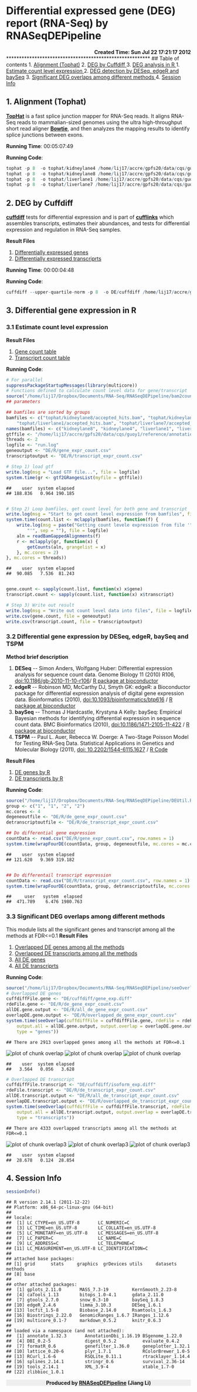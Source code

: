 Differential expressed gene (DEG) report (RNA-Seq) by RNASeqDEPipeline
========================================================
<div align='right' style='font-weight: bold;'>Created Time: Sun Jul 22 17:21:17 2012</div>
********************************************************
## Table of contents
1. <a href='#M1' target='_self'> Alignment (Tophat)</a>
2. <a href='#M2' target='_self'> DEG by Cuffdiff </a>
3. <a href='#M3' target='_self'> DEG analysis in R </a>
  1. <a href='#M31' target='_self'> Estimate count level expression </a>
  2. <a href='#M32' target='_self'> DEG detection by DESeq, edgeR and baySeq</a>
  3. <a href='#M33' target='_self'> Significant DEG overlaps among different methods </a>
4. <a href='#M4' target='_self'> Session Info </a>

## <a id='M1'></a> 1. Alignment (Tophat) 
**[TopHat](http://tophat.cbcb.umd.edu/)** is a fast splice junction mapper for RNA-Seq reads. It aligns RNA-Seq reads to mammalian-sized genomes using the ultra high-throughput short read aligner **[Bowtie](http://bowtie-bio.sourceforge.net/index.shtml)**, and then analyzes the mapping results to identify splice junctions between exons. 

**Running Time**: 00:05:07:49

**Running Code**:


```r
tophat -p 8  -o tophat/kidneylane4 /home/lij17/accre/gpfs20/data/cqs/guoy1/reference/hg19/bowtie_index/hg19 /2TB/projects/RNA-Seq/normalization/data/rna_normal/lane/kidney1.5pm_run2_lane4.txt
tophat -p 8  -o tophat/kidneylane8 /home/lij17/accre/gpfs20/data/cqs/guoy1/reference/hg19/bowtie_index/hg19 /2TB/projects/RNA-Seq/normalization/data/rna_normal/lane/kidney1.5pm_run2_lane8.txt
tophat -p 8  -o tophat/liverlane1 /home/lij17/accre/gpfs20/data/cqs/guoy1/reference/hg19/bowtie_index/hg19 /2TB/projects/RNA-Seq/normalization/data/rna_normal/lane/liver1.5pm_run2_lane1.txt
tophat -p 8  -o tophat/liverlane7 /home/lij17/accre/gpfs20/data/cqs/guoy1/reference/hg19/bowtie_index/hg19 /2TB/projects/RNA-Seq/normalization/data/rna_normal/lane/liver1.5pm_run2_lane7.txt
```





## <a id='M2'></a> 2. DEG by Cuffdiff 
**[cuffdiff](http://cufflinks.cbcb.umd.edu/manual.html#cuffdiff)** tests for differential expression and is part of **[cufflinks](http://cufflinks.cbcb.umd.edu/)** which assembles transcripts, estimates their abundances, and tests for differential expression and regulation in RNA-Seq samples. 

**Result Files**
  1. [Differentially expressed genes](DE/cuffdiff/gene_exp.diff)
  2. [Differentially expressed transcriprts](DE/cuffdiff/isoform_exp.diff)

**Running Time**: 00:00:04:48

**Running Code**:


```r
cuffdiff --upper-quartile-norm -p 8  -o DE/cuffdiff /home/lij17/accre/gpfs20/data/cqs/guoy1/reference/annotation/hg19/Homo_sapiens.GRCh37.63_protein_coding_chr1-22-X-Y-M.gtf tophat/kidneylane4/accepted_hits.bam,tophat/kidneylane8/accepted_hits.bam  tophat/liverlane1/accepted_hits.bam,tophat/liverlane7/accepted_hits.bam  
```




## <a id='M3'></a> 3. Differential gene expression in R 

### <a id='M31'></a> 3.1 Estimate count level expression 

**Result Files**
  1. [Gene count table](DE/R/gene_expr_count.csv)
  2. [Transcriprt count table](DE/R/transcript_expr_count.csv)

**Running Code**:


```r
# For parallel
suppressPackageStartupMessages(library(multicore))
# Functions defined to calculate count level data for gene/transcript
source("/home/lij17/Dropbox/Documents/RNA-Seq/RNASeqDEPipeline/bam2count.R")
## parameters

## bamfiles are sorted by groups
bamfiles <- c("tophat/kidneylane8/accepted_hits.bam", "tophat/kidneylane4/accepted_hits.bam", 
    "tophat/liverlane1/accepted_hits.bam", "tophat/liverlane7/accepted_hits.bam")
names(bamfiles) <- c("kidneylane8", "kidneylane4", "liverlane1", "liverlane7")
gtffile <- "/home/lij17/accre/gpfs20/data/cqs/guoy1/reference/annotation/hg19/Homo_sapiens.GRCh37.63_protein_coding_chr1-22-X-Y-M.gtf"
threads <- 2
logfile <- "run.log"
geneoutput <- "DE/R/gene_expr_count.csv"
transcriptoutput <- "DE/R/transcript_expr_count.csv"

# Step 1) load gtf
write.log(msg = "Load GTF file...", file = logfile)
system.time(gr <- gtf2GRangesList(myfile = gtffile))
```

```
##    user  system elapsed 
## 188.836   0.964 190.185 
```

```r

# Step 2) Loop bamfiles, get count level for both gene and transcript
write.log(msg = "Start to get count level expression from bamfiles", file = logfile)
system.time(count.list <- mclapply(bamfiles, function(f) {
    write.log(msg = paste("Getting count levele expression from file '", f, 
        "'", sep = ""), file = logfile)
    aln = readBamGappedAlignments(f)
    r <- mclapply(gr, function(x) {
        getCounts(aln, grangelist = x)
    }, mc.cores = 2)
}, mc.cores = threads))
```

```
##    user  system elapsed 
##  90.085   7.536  81.243 
```

```r

gene.count <- sapply(count.list, function(x) x$gene)
transcript.count <- sapply(count.list, function(x) x$transcript)

# Step 3) Write out result
write.log(msg = "Write out count level data into files", file = logfile)
write.csv(gene.count, file = geneoutput)
write.csv(transcript.count, file = transcriptoutput)
```




###  3.2 Differential gene expression by DESeq, edgeR, baySeq and TSPM <a id='M32'></a>

**Method brief description**
  1. **DESeq** --  Simon Anders, Wolfgang Huber: Differential expression analysis for sequence count data. Genome Biology 11 (2010) R106, [doi:10.1186/gb-2010-11-10-r106](http://dx.doi.org/10.1186/gb-2010-11-10-r106)/ [R package at bioconductor](http://bioconductor.org/packages/release/bioc/html/DESeq.html)
  2. **edgeR** -- Robinson MD, McCarthy DJ, Smyth GK: edgeR: a Bioconductor package for differential expression analysis of digital gene expression data. Bioinformatics (2010), [doi:10.1093/bioinformatics/btp616](http://dx.crossref.org/10.1093%2Fbioinformatics%2Fbtp616) /  [R package at bioconductor](http://bioconductor.org/packages/release/bioc/html/edgeR.html)
  3. **baySeq** -- Thomas J Hardcastle, Krystyna A Kelly: baySeq: Empirical Bayesian methods for identifying differential expression in sequence count data. BMC Bioinformatics (2010), [doi:10.1186/1471-2105-11-422](http://dx.doi.org/10.1186/1471-2105-11-422) / [R package at bioconductor](http://bioconductor.org/packages/release/bioc/html/baySeq.html)
  4. **TSPM** -- Paul L. Auer, Rebecca W. Doerge: A Two-Stage Poisson Model for Testing RNA-Seq Data. Statistical Applications in Genetics and Molecular Biology (2011), [doi: 10.2202/1544-6115.1627](http://dx.doi.org/10.2202/1544-6115.1627) / [R Code](http://www.stat.purdue.edu/~doerge/software/TSPM.R)

**Result Files**
  1. [DE genes by R](DE/R/de_gene_expr_count.csv)
  2. [DE transcriprts by R](DE/R/de_transcript_expr_count.csv)

**Running Code**:



```r
source("/home/lij17/Dropbox/Documents/RNA-Seq/RNASeqDEPipeline/DEUtil.R")
group <- c("1", "1", "2", "2")
mc.cores <- 4
degeneoutfile <- "DE/R/de_gene_expr_count.csv"
detranscriptoutfile <- "DE/R/de_transcript_expr_count.csv"

## Do differential gene expression
countData <- read.csv("DE/R/gene_expr_count.csv", row.names = 1)
system.time(wrapFourDE(countData, group, degeneoutfile, mc.cores = mc.cores))
```

```
##    user  system elapsed 
## 121.620   9.369 319.182 
```

```r

## Do differentail transcript expression
countData <- read.csv("DE/R/transcript_expr_count.csv", row.names = 1)
system.time(wrapFourDE(countData, group, detranscriptoutfile, mc.cores = mc.cores))
```

```
##     user   system  elapsed 
##  471.789    6.476 1980.763 
```





### 3.3 Significant DEG overlaps among different methods <a id='M33'></a>
This module lists all the significant genes and transcript among all the methods at FDR<=0.1
**Result Files**
  1. [Overlapped DE genes among all the methods](DE/R/overlapped_de_gene_expr_count.csv)
  2. [Overlapped DE transcriprts among all the methods](DE/R/overlapped_de_transcript_expr_count.csv)
  3. [All DE genes](DE/R/all_de_gene_expr_count.csv)
  4. [All DE transcriprts](DE/R/all_de_transcript_expr_count.csv)
  
**Running Code**:


```r
source("/home/lij17/Dropbox/Documents/RNA-Seq/RNASeqDEPipeline/seeOverlaps.R")
# Overlapped DE genes
cuffdiffFile.gene <- "DE/cuffdiff/gene_exp.diff"
rdeFile.gene <- "DE/R/de_gene_expr_count.csv"
allDE.gene.output <- "DE/R/all_de_gene_expr_count.csv"
overlapDE.gene.output <- "DE/R/overlapped_de_gene_expr_count.csv"
system.time(seeOverlap(cuffdiffFile = cuffdiffFile.gene, rdeFile = rdeFile.gene, 
    output.all = allDE.gene.output, output.overlap = overlapDE.gene.output, 
    type = "genes"))
```

```
## There are 2913 overlapped genes among all the methods at FDR<=0.1
```

![plot of chunk overlap](figure/overlap1.png) ![plot of chunk overlap](figure/overlap2.png) ![plot of chunk overlap](figure/overlap3.png) 

```
##    user  system elapsed 
##   3.564   0.056   3.628 
```





```r
# Overlapped DE transcript
cuffdiffFile.transcript <- "DE/cuffdiff/isoform_exp.diff"
rdeFile.transcript <- "DE/R/de_transcript_expr_count.csv"
allDE.transcript.output <- "DE/R/all_de_transcript_expr_count.csv"
overlapDE.transcript.output <- "DE/R/overlapped_de_transcript_expr_count.csv"
system.time(seeOverlap(cuffdiffFile = cuffdiffFile.transcript, rdeFile = rdeFile.transcript, 
    output.all = allDE.transcript.output, output.overlap = overlapDE.transcript.output, 
    type = "transcripts"))
```

```
## There are 4333 overlapped transcripts among all the methods at FDR<=0.1
```

![plot of chunk overlap3](figure/overlap31.png) ![plot of chunk overlap3](figure/overlap32.png) ![plot of chunk overlap3](figure/overlap33.png) 

```
##    user  system elapsed 
##  28.678   0.124  28.854 
```



## 4. Session Info <a id='M4'></a>


```r
sessionInfo()
```

```
## R version 2.14.1 (2011-12-22)
## Platform: x86_64-pc-linux-gnu (64-bit)
## 
## locale:
##  [1] LC_CTYPE=en_US.UTF-8       LC_NUMERIC=C              
##  [3] LC_TIME=en_US.UTF-8        LC_COLLATE=en_US.UTF-8    
##  [5] LC_MONETARY=en_US.UTF-8    LC_MESSAGES=en_US.UTF-8   
##  [7] LC_PAPER=C                 LC_NAME=C                 
##  [9] LC_ADDRESS=C               LC_TELEPHONE=C            
## [11] LC_MEASUREMENT=en_US.UTF-8 LC_IDENTIFICATION=C       
## 
## attached base packages:
## [1] grid      stats     graphics  grDevices utils     datasets  methods  
## [8] base     
## 
## other attached packages:
##  [1] gplots_2.11.0       MASS_7.3-19         KernSmooth_2.23-8  
##  [4] caTools_1.13        bitops_1.0-4.1      gdata_2.11.0       
##  [7] gtools_2.7.0        snow_0.3-10         baySeq_1.8.3       
## [10] edgeR_2.4.6         limma_3.10.3        DESeq_1.6.1        
## [13] locfit_1.5-8        Biobase_2.14.0      Rsamtools_1.6.3    
## [16] Biostrings_2.22.0   GenomicRanges_1.6.7 IRanges_1.12.6     
## [19] multicore_0.1-7     markdown_0.5.2      knitr_0.6.3        
## 
## loaded via a namespace (and not attached):
##  [1] annotate_1.32.3       AnnotationDbi_1.16.19 BSgenome_1.22.0      
##  [4] DBI_0.2-5             digest_0.5.2          evaluate_0.4.2       
##  [7] formatR_0.6           genefilter_1.36.0     geneplotter_1.32.1   
## [10] lattice_0.20-6        plyr_1.7.1            RColorBrewer_1.0-5   
## [13] RCurl_1.6-6           RSQLite_0.11.1        rtracklayer_1.14.4   
## [16] splines_2.14.1        stringr_0.6           survival_2.36-14     
## [19] tools_2.14.1          XML_3.9-4             xtable_1.7-0         
## [22] zlibbioc_1.0.1       
```





<div style="background-color: #EEE;font-weight: bold;" align='center'>Produced by <a href="https://github.com/riverlee/RNASeqDEPipeline">RNASeqDEPipeline</a> (Jiang Li)</div>
</body>

